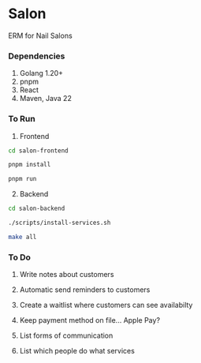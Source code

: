 # Salon

ERM for Nail Salons

### Dependencies

1. Golang 1.20+
2. pnpm
3. React
4. Maven, Java 22

### To Run

1. Frontend

```bash
cd salon-frontend

pnpm install

pnpm run
```

2. Backend

```bash
cd salon-backend

./scripts/install-services.sh

make all
```

### To Do

1. Write notes about customers

2. Automatic send reminders to customers

3. Create a waitlist where customers can see availabilty

4. Keep payment method on file... Apple Pay?

5. List forms of communication

6. List which people do what services
